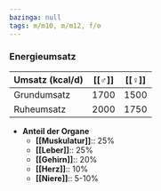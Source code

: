 ```yaml
---
bazinga: null
tags: m/m10, m/m12, f/⚙️
---
```

### Energieumsatz 
|Umsatz (kcal/d)|[[♂]]|[[♀]]|
|-|-|-|
|Grundumsatz|1700|1500|
|Ruheumsatz|2000|1750|
- **Anteil der Organe**
	- **[[Muskulatur]]**:: 25%
	- **[[Leber]]**:: 25%
	- **[[Gehirn]]**:: 20%
	- **[[Herz]]**:: 10%
	- **[[Niere]]**:: 5-10%